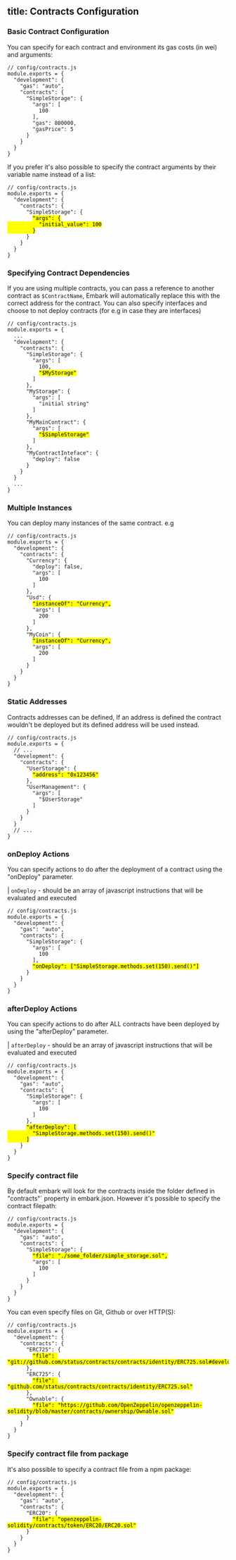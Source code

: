 title: Contracts Configuration
---

### Basic Contract Configuration

You can specify for each contract and environment its gas costs (in wei) and arguments:

<pre><code class="javascript">// config/contracts.js
module.exports = {
  "development": {
    "gas": "auto",
    "contracts": {
      "SimpleStorage": {
        "args": [
          100
        ],
        "gas": 800000,
        "gasPrice": 5
      }
    }
  }
}
</code></pre>

If you prefer it's also possible to specify the contract arguments by their variable name instead of a list:

<pre><code class="javascript">// config/contracts.js
module.exports = {
  "development": {
    "contracts": {
      "SimpleStorage": {
        <mark class="highlight-inline">"args": {
          "initial_value": 100
        }</mark>
      }
    }
  }
}
</code></pre>

### Specifying Contract Dependencies

If you are using multiple contracts, you can pass a reference to another contract as ``$ContractName``, Embark will automatically replace this with the correct address for the contract.
You can also specify interfaces and choose to not deploy contracts (for e.g in case they are interfaces)

<pre><code class="javascript">// config/contracts.js
module.exports = {
  ...
  "development": {
    "contracts": {
      "SimpleStorage": {
        "args": [
          100,
          <mark class="highlight-inline">"$MyStorage"</mark>
        ]
      },
      "MyStorage": {
        "args": [
          "initial string"
        ]
      },
      "MyMainContract": {
        "args": [
          <mark class="highlight-inline">"$SimpleStorage"</mark>
        ]
      },
      "MyContractInteface": {
        "deploy": false
      }
    }
  }
  ...
}
</code></pre>

### Multiple Instances

You can deploy many instances of the same contract. e.g

<pre><code class="javascript">// config/contracts.js
module.exports = {
  "development": {
    "contracts": {
      "Currency": {
        "deploy": false,
        "args": [
          100
        ]
      },
      "Usd": {
        <mark class="highlight-inline">"instanceOf": "Currency",</mark>
        "args": [
          200
        ]
      },
      "MyCoin": {
        <mark class="highlight-inline">"instanceOf": "Currency",</mark>
        "args": [
          200
        ]
      }
    }
  }
}
</code></pre>

### Static Addresses

Contracts addresses can be defined, If an address is defined the contract wouldn't be deployed but its defined address will be used instead.

<pre><code class="javascript">// config/contracts.js
module.exports = {
  // ...
  "development": {
    "contracts": {
      "UserStorage": {
        <mark class="highlight-inline">"address": "0x123456"</mark>
      },
      "UserManagement": {
        "args": [
          "$UserStorage"
        ]
      }
    }
  }
  // ...
}
</code></pre>

### onDeploy Actions

You can specify actions to do after the deployment of a contract using the "onDeploy" parameter.

| `onDeploy` - should be an array of javascript instructions that will be evaluated and executed

<pre><code class="javascript">// config/contracts.js
module.exports = {
  "development": {
    "gas": "auto",
    "contracts": {
      "SimpleStorage": {
        "args": [
          100
        ],
        <mark class="highlight-inline">"onDeploy": ["SimpleStorage.methods.set(150).send()"]</mark>
      }
    }
  }
}
</code></pre>

### afterDeploy Actions

You can specify actions to do after ALL contracts have been deployed by using the "afterDeploy" parameter.

| `afterDeploy` - should be an array of javascript instructions that will be evaluated and executed

<pre><code class="javascript">// config/contracts.js
module.exports = {
  "development": {
    "gas": "auto",
    "contracts": {
      "SimpleStorage": {
        "args": [
          100
        ]
      },
      <mark class="highlight-inline">"afterDeploy": [
        "SimpleStorage.methods.set(150).send()"
      ]</mark>
    }
  }
}
</code></pre>

### Specify contract file

By default embark will look for the contracts inside the folder defined in "contracts"` property in embark.json.
However it's possible to specify the contract filepath:

<pre><code class="javascript">// config/contracts.js
module.exports = {
  "development": {
    "gas": "auto",
    "contracts": {
      "SimpleStorage": {
        <mark class="highlight-inline">"file": "./some_folder/simple_storage.sol",</mark>
        "args": [
          100
        ]
      }
    }
  }
}
</code></pre>

You can even specify files on Git, Github or over HTTP(S):
<pre><code class="javascript">// config/contracts.js
module.exports = {
  "development": {
    "contracts": {
      "ERC725": {
        <mark class="highlight-inline">"file": "git://github.com/status/contracts/contracts/identity/ERC725.sol#develop"</mark>
      },
      "ERC725": {
        <mark class="highlight-inline">"file": "github.com/status/contracts/contracts/identity/ERC725.sol"</mark>
      },
      "Ownable": {
        <mark class="highlight-inline">"file": "https://github.com/OpenZeppelin/openzeppelin-solidity/blob/master/contracts/ownership/Ownable.sol"</mark>
      }
    }
  }
}
</code></pre>

### Specify contract file from package

It's also possible to specify a contract file from a npm package:

<pre><code class="javascript">// config/contracts.js
module.exports = {
  "development": {
    "gas": "auto",
    "contracts": {
      "ERC20": {
        <mark class="highlight-inline">"file": "openzeppelin-solidity/contracts/token/ERC20/ERC20.sol"</mark>
      }
    }
  }
}
</code></pre>

